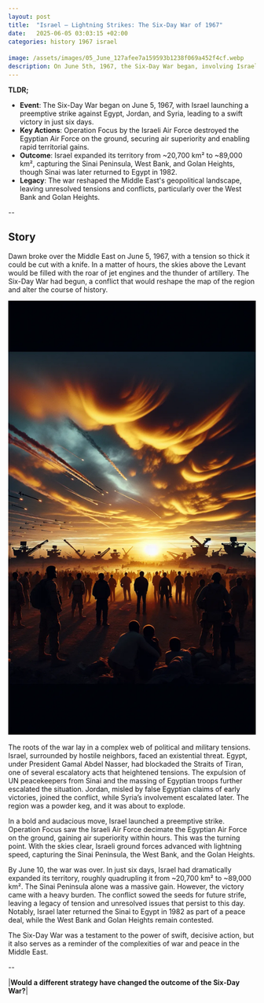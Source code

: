 ```yaml
---
layout: post
title:  "Israel – Lightning Strikes: The Six-Day War of 1967"
date:   2025-06-05 03:03:15 +02:00
categories: history 1967 israel

image: /assets/images/05_June_127afee7a159593b1238f069a452f4cf.webp
description: On June 5th, 1967, the Six-Day War began, involving Israel and the neighboring states of Egypt, Jordan, and Syria. The war resulted in significant territorial changes in the region.
---
```


**TLDR;**
- **Event**: The Six-Day War began on June 5, 1967, with Israel launching a preemptive strike against Egypt, Jordan, and Syria, leading to a swift victory in just six days.
- **Key Actions**: Operation Focus by the Israeli Air Force destroyed the Egyptian Air Force on the ground, securing air superiority and enabling rapid territorial gains.
- **Outcome**: Israel expanded its territory from ~20,700 km² to ~89,000 km², capturing the Sinai Peninsula, West Bank, and Golan Heights, though Sinai was later returned to Egypt in 1982.
- **Legacy**: The war reshaped the Middle East's geopolitical landscape, leaving unresolved tensions and conflicts, particularly over the West Bank and Golan Heights.

--


## Story
Dawn broke over the Middle East on June 5, 1967, with a tension so thick it could be cut with a knife. In a matter of hours, the skies above the Levant would be filled with the roar of jet engines and the thunder of artillery. The Six-Day War had begun, a conflict that would reshape the map of the region and alter the course of history.

![Image](/assets/images/05_June_127afee7a159593b1238f069a452f4cf.webp)

The roots of the war lay in a complex web of political and military tensions. Israel, surrounded by hostile neighbors, faced an existential threat. Egypt, under President Gamal Abdel Nasser, had blockaded the Straits of Tiran, one of several escalatory acts that heightened tensions. The expulsion of UN peacekeepers from Sinai and the massing of Egyptian troops further escalated the situation. Jordan, misled by false Egyptian claims of early victories, joined the conflict, while Syria’s involvement escalated later. The region was a powder keg, and it was about to explode.

In a bold and audacious move, Israel launched a preemptive strike. Operation Focus saw the Israeli Air Force decimate the Egyptian Air Force on the ground, gaining air superiority within hours. This was the turning point. With the skies clear, Israeli ground forces advanced with lightning speed, capturing the Sinai Peninsula, the West Bank, and the Golan Heights.

By June 10, the war was over. In just six days, Israel had dramatically expanded its territory, roughly quadrupling it from ~20,700 km² to ~89,000 km². The Sinai Peninsula alone was a massive gain. However, the victory came with a heavy burden. The conflict sowed the seeds for future strife, leaving a legacy of tension and unresolved issues that persist to this day. Notably, Israel later returned the Sinai to Egypt in 1982 as part of a peace deal, while the West Bank and Golan Heights remain contested.

The Six-Day War was a testament to the power of swift, decisive action, but it also serves as a reminder of the complexities of war and peace in the Middle East.


--

|**Would a different strategy have changed the outcome of the Six-Day War?**|


